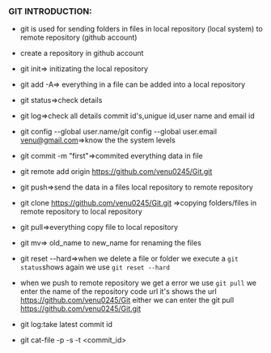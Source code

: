 ### GIT INTRODUCTION:

* git is used for sending folders in files in local repository (local system) to remote repository (github account)
* create a repository in github account

* git init=> initizating the local repository
* git add -A=> everything in a file can be added into a local repository
* git status=>check details
* git log=>check all details commit id's,unigue id,user name and email id 
* git config --global user.name<venu>/git config --global user.email <venu@gmail.com>=>know the the system levels
* git commit -m "first"=>commited everything data in file 
* git remote add origin https://github.com/venu0245/Git.git
* git push=>send the data in a files local repository to remote repository 
* git clone https://github.com/venu0245/Git.git =>copying folders/files in remote repository to  local repository
* git pull=>everything copy file to local repository
* git mv=> old_name to new_name for renaming the files
* git reset --hard=>when we delete a file or folder we execute a `git status`shows again we use `git reset --hard`

*  when we push to remote repository we get a error we use `git pull` we enter the name of the repository code url it's shows the url https://github.com/venu0245/Git either we can enter the git pull https://github.com/venu0245/Git.git

* git log:take latest commit id 

* git cat-file -p -s -t <commit_id>

